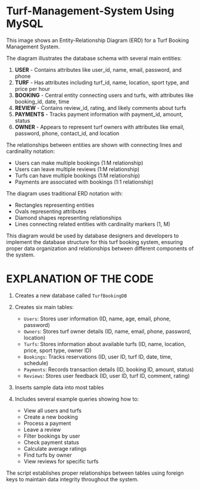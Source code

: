 # Turf-Management-System Using MySQL

This image shows an Entity-Relationship Diagram (ERD) for a Turf Booking Management System.

The diagram illustrates the database schema with several main entities:

1. **USER** - Contains attributes like user_id, name, email, password, and phone
2. **TURF** - Has attributes including turf_id, name, location, sport type, and price per hour
3. **BOOKING** - Central entity connecting users and turfs, with attributes like booking_id, date, time
4. **REVIEW** - Contains review_id, rating, and likely comments about turfs
5. **PAYMENTS** - Tracks payment information with payment_id, amount, status
6. **OWNER** - Appears to represent turf owners with attributes like email, password, phone, contact_id, and location

The relationships between entities are shown with connecting lines and cardinality notation:
- Users can make multiple bookings (1:M relationship)
- Users can leave multiple reviews (1:M relationship)
- Turfs can have multiple bookings (1:M relationship)
- Payments are associated with bookings (1:1 relationship)

The diagram uses traditional ERD notation with:
- Rectangles representing entities
- Ovals representing attributes
- Diamond shapes representing relationships
- Lines connecting related entities with cardinality markers (1, M)

This diagram would be used by database designers and developers to implement the database structure for this turf booking system, ensuring proper data organization and relationships between different components of the system.


# EXPLANATION OF THE CODE 

1. Creates a new database called `TurfBookingDB`
2. Creates six main tables:
   - `Users`: Stores user information (ID, name, age, email, phone, password)
   - `Owners`: Stores turf owner details (ID, name, email, phone, password, location)
   - `Turfs`: Stores information about available turfs (ID, name, location, price, sport type, owner ID)
   - `Bookings`: Tracks reservations (ID, user ID, turf ID, date, time, schedule)
   - `Payments`: Records transaction details (ID, booking ID, amount, status)
   - `Reviews`: Stores user feedback (ID, user ID, turf ID, comment, rating)

3. Inserts sample data into most tables
4. Includes several example queries showing how to:
   - View all users and turfs
   - Create a new booking
   - Process a payment
   - Leave a review
   - Filter bookings by user
   - Check payment status
   - Calculate average ratings
   - Find turfs by owner
   - View reviews for specific turfs

The script establishes proper relationships between tables using foreign keys to maintain data integrity throughout the system.
